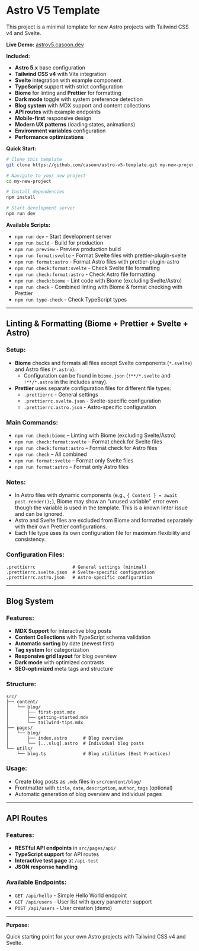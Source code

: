# Astro V5 Template

This project is a minimal template for new Astro projects with Tailwind CSS v4 and Svelte.

**Live Demo:** [astrov5.casoon.dev](https://astrov5.casoon.dev/)

**Included:**

- **Astro 5.x** base configuration
- **Tailwind CSS v4** with Vite integration
- **Svelte** integration with example component
- **TypeScript** support with strict configuration
- **Biome** for linting and **Prettier** for formatting
- **Dark mode** toggle with system preference detection
- **Blog system** with MDX support and content collections
- **API routes** with example endpoints
- **Mobile-first** responsive design
- **Modern UX patterns** (loading states, animations)
- **Environment variables** configuration
- **Performance optimizations**

**Quick Start:**

```bash
# Clone this template
git clone https://github.com/casoon/astro-v5-template.git my-new-project

# Navigate to your new project
cd my-new-project

# Install dependencies
npm install

# Start development server
npm run dev
```

**Available Scripts:**

- `npm run dev` - Start development server
- `npm run build` - Build for production
- `npm run preview` - Preview production build
- `npm run format:svelte` - Format Svelte files with prettier-plugin-svelte
- `npm run format:astro` - Format Astro files with prettier-plugin-astro
- `npm run check:format:svelte` - Check Svelte file formatting
- `npm run check:format:astro` - Check Astro file formatting
- `npm run check:biome` - Lint code with Biome (excluding Svelte/Astro)
- `npm run check` - Combined linting with Biome & format checking with Prettier
- `npm run type-check` - Check TypeScript types

---

## Linting & Formatting (Biome + Prettier + Svelte + Astro)

### **Setup:**
- **Biome** checks and formats all files except Svelte components (`*.svelte`) and Astro files (`*.astro`).
  - Configuration can be found in `biome.json` (`!**/*.svelte` and `!**/*.astro` in the includes array).
- **Prettier** uses separate configuration files for different file types:
  - `.prettierrc` - General settings
  - `.prettierrc.svelte.json` - Svelte-specific configuration
  - `.prettierrc.astro.json` - Astro-specific configuration

### **Main Commands:**
- `npm run check:biome` – Linting with Biome (excluding Svelte/Astro)
- `npm run check:format:svelte` – Format check for Svelte files
- `npm run check:format:astro` – Format check for Astro files
- `npm run check` – All combined
- `npm run format:svelte` – Format only Svelte files
- `npm run format:astro` – Format only Astro files

### **Notes:**
- In Astro files with dynamic components (e.g., `{ Content } = await post.render();`), Biome may show an "unused variable" error even though the variable is used in the template. This is a known linter issue and can be ignored.
- Astro and Svelte files are excluded from Biome and formatted separately with their own Prettier configurations.
- Each file type uses its own configuration file for maximum flexibility and consistency.

### **Configuration Files:**
```
.prettierrc              # General settings (minimal)
.prettierrc.svelte.json  # Svelte-specific configuration
.prettierrc.astro.json   # Astro-specific configuration
```

---

## Blog System

### **Features:**
- **MDX Support** for interactive blog posts
- **Content Collections** with TypeScript schema validation
- **Automatic sorting** by date (newest first)
- **Tag system** for categorization
- **Responsive grid layout** for blog overview
- **Dark mode** with optimized contrasts
- **SEO-optimized** meta tags and structure

### **Structure:**
```
src/
├── content/
│   └── blog/
│       ├── first-post.mdx
│       ├── getting-started.mdx
│       └── tailwind-tips.mdx
├── pages/
│   └── blog/
│       ├── index.astro      # Blog overview
│       └── [...slug].astro  # Individual blog posts
└── utils/
    └── blog.ts              # Blog utilities (Best Practices)
```

### **Usage:**
- Create blog posts as `.mdx` files in `src/content/blog/`
- Frontmatter with `title`, `date`, `description`, `author`, `tags` (optional)
- Automatic generation of blog overview and individual pages

---

## API Routes

### **Features:**
- **RESTful API endpoints** in `src/pages/api/`
- **TypeScript support** for API routes
- **Interactive test page** at `/api-test`
- **JSON response handling**

### **Available Endpoints:**
- `GET /api/hello` - Simple Hello World endpoint
- `GET /api/users` - User list with query parameter support
- `POST /api/users` - User creation (demo)

---

**Purpose:**

Quick starting point for your own Astro projects with Tailwind CSS v4 and Svelte.
